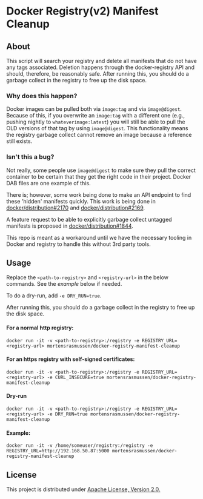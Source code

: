 # Docker Registry(v2) Manifest Cleanup
## About
This script will search your registry and delete all manifests that do not have any tags associated. Deletion happens through the docker-registry API and should, therefore, be reasonably safe. After running this, you should do a garbage collect in the registry to free up the disk space.

### Why does this happen?
Docker images can be pulled both via `image:tag` and via `image@digest`. Because of this, if you overwrite an `image:tag` with a different one (e.g., pushing nightly to `whateverimage:latest`) you will still be able to pull the OLD versions of that tag by using `image@digest`. This functionality means the registry garbage collect cannot remove an image because a reference still exists.

### Isn't this a bug?
Not really, some people use `image@digest` to make sure they pull the correct container to be certain that they get the right code in their project. Docker DAB files are one example of this.

There is; however, some work being done to make an API endpoint to find these 'hidden' manifests quickly. This work is being done in [docker/distribution#2170](https://github.com/docker/distribution/issues/2170) and [docker/distribution#2169](https://github.com/docker/distribution/pull/2169).

A feature request to be able to explicitly garbage collect untagged manifests is proposed in [docker/distribution#1844](https://github.com/docker/distribution/issues/1844). 

This repo is meant as a workaround until we have the necessary tooling in Docker and registry to handle this without 3rd party tools.

## Usage
Replace the `<path-to-registry>` and `<registry-url>` in the below commands. See the *example* below if needed.

To do a dry-run, add `-e DRY_RUN=true`.

After running this, you should do a garbage collect in the registry to free up the disk space.

#### For a normal http registry:
```
docker run -it -v <path-to-registry>:/registry -e REGISTRY_URL=<registry-url> mortensrasmussen/docker-registry-manifest-cleanup
```

#### For an https registry with self-signed certificates:
```
docker run -it -v <path-to-registry>:/registry -e REGISTRY_URL=<registry-url> -e CURL_INSECURE=true mortensrasmussen/docker-registry-manifest-cleanup
```

#### Dry-run
```
docker run -it -v <path-to-registry>:/registry -e REGISTRY_URL=<registry-url> -e DRY_RUN=true mortensrasmussen/docker-registry-manifest-cleanup
```

#### Example:
```
docker run -it -v /home/someuser/registry:/registry -e REGISTRY_URL=http://192.168.50.87:5000 mortensrasmussen/docker-registry-manifest-cleanup
```

## License
This project is distributed under [Apache License, Version 2.0.](LICENSE)
